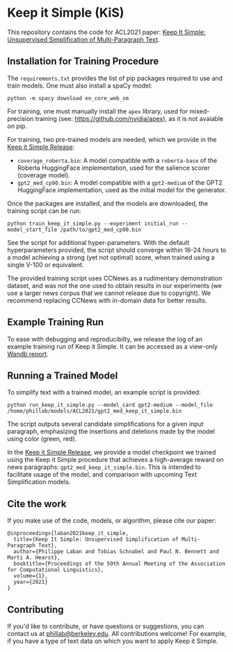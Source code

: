 # Keep it Simple (KiS)

This repository contains the code for ACL2021 paper: [Keep It Simple: Unsupervised Simplification of Multi-Paragraph Text](https://people.eecs.berkeley.edu/~phillab/pdfs/ACL2021_Keep_It_Simple.pdf).


## Installation for Training Procedure

The `requirements.txt` provides the list of pip packages required to use and train models.
One must also install a spaCy model:
```
python -m spacy download en_core_web_sm
```

For training, one must manually install the `apex` library, used for mixed-precision training (see: https://github.com/nvidia/apex), as it is not avaiable on pip.

For training, two pre-trained models are needed, which we provide in the [Keep it Simple Release](https://github.com/tingofurro/keep_it_simple/releases/tag/0.1):
- `coverage_roberta.bin`: A model compatible with a `roberta-base` of the Roberta HuggingFace implementation, used for the salience scorer (coverage model).
- `gpt2_med_cp90.bin`: A model compatible with a `gpt2-medium` of the GPT2 HuggingFace implementation, used as the initial model for the generator.

Once the packages are installed, and the models are downloaded, the training script can be run:
```
python train_keep_it_simple.py --experiment initial_run --model_start_file /path/to/gpt2_med_cp90.bin
```

See the script for additional hyper-parameters. With the default hyperparameters provided, the script should converge within 16-24 hours to a model achieving a strong (yet not optimal) score, when trained using a single V-100 or equivalent.

The provided training script uses CCNews as a rudimentary demonstration dataset, and was not the one used to obtain results in our experiments (we use a larger news corpus that we cannot release due to copyright). We recommend replacing CCNews with in-domain data for better results.

## Example Training Run

To ease with debugging and reproducibilty, we release the log of an example training run of Keep it Simple.
It can be accessed as a view-only [Wandb report](https://wandb.ai/phillab/simplifier_train/reports/Example-Keep-it-Simple-Run--Vmlldzo5ODg2ODY?accessToken=s5vaxrs2syn18aklu3fz3lfyho53di9p1v0qtmgsepgs34s229rymg15scntycuy).

## Running a Trained Model

To simplify text with a trained model, an example script is provided:
```
python run_keep_it_simple.py --model_card gpt2-medium --model_file /home/phillab/models/ACL2021/gpt2_med_keep_it_simple.bin
```

The script outputs several candidate simplifications for a given input paragraph, emphasizing the insertions and deletions made by the model using color (green, red).

In the [Keep it Simple Release](https://github.com/tingofurro/keep_it_simple/releases/tag/0.1), we provide a model checkpoint we trained using the Keep it Simple procedure that achieves a high-average reward on news paragraphs: `gpt2_med_keep_it_simple.bin`.
This is intended to facilitate usage of the model, and comparison with upcoming Text Simplification models.

## Cite the work

If you make use of the code, models, or algorithm, please cite our paper:
```
@inproceedings{laban2021keep_it_simple,
  title={Keep It Simple: Unsupervised Simplification of Multi-Paragraph Text},
  author={Philippe Laban and Tobias Schnabel and Paul N. Bennett and Marti A. Hearst},
  booktitle={Proceedings of the 59th Annual Meeting of the Association for Computational Linguistics},
  volume={1},
  year={2021}
}
```

## Contributing

If you'd like to contribute, or have questions or suggestions, you can contact us at phillab@berkeley.edu.
All contributions welcome! For example, if you have a type of text data on which you want to apply Keep it Simple.


